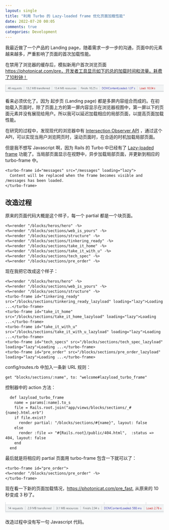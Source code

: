 ```yaml
---
layout: single
title: "利用 Turbo 的 Lazy-loaded frame 优化页面加载性能"
date: 2022-07-20 00:05
comments: true
categories: Development
---
```


我最近做了一个产品的 Landing page，随着需求一步一步的沟通，页面中的元素越来越多，严重影响了页面的首次加载性能。

在禁用了浏览器的缓存后，模拟新用户首次浏览页面 https://photonicat.com/pre，开发者工具显示如下的总的加载时间和流量。耗费了10秒钟！

![slow_page_load.png](/images/slow_page_load.png)

看来必须优化了。因为 起步页 (Landing page) 都是多屏内容组合而成的。在初始载入页面时，除了页面上方的第一屏内容显示在浏览器视图中，第一屏以下的页面元素并没有展现给用户。所以我可以延迟加载相应的局部页面，以提高页面加载性能。

在研究的过程中，发现现代的浏览器中有 [Intersection Observer API](https://developer.mozilla.org/en-US/docs/Web/API/Intersection_Observer_API) ，通过这个 API，可以实现当用户浏览网页时，滚动页面时，在合适的时机加载局部页面。

但是我不想写 Javascript 啊，因为 Rails 的 Turbo 中已经有了 [Lazy-loaded frame](https://turbo.hotwired.dev/reference/frames#lazy-loaded-frame) 功能了。当局部页面显示在视野中，异步加载局部页面，并更新到相应的 turbo-frame 中。

```
<turbo-frame id="messages" src="/messages" loading="lazy">
  Content will be replaced when the frame becomes visible and /messages has been loaded.
</turbo-frame>
```

## 改造过程

原来的页面代码大概是这个样子，每一个 partial 都是一个块页面。

```
<%=render "/blocks/heros/hero" -%>
<%=render "/blocks/sections/web_is_yours" -%>
<%=render "/blocks/sections/structure" -%>
<%=render "/blocks/sections/tinkering_ready" -%>
<%=render "/blocks/sections/take_it_home" -%>
<%=render "/blocks/sections/take_it_with_u" -%>
<%=render "/blocks/sections/tech_spec" -%>
<%=render "/blocks/sections/pre_order" -%>
```

现在我把它改成这个样子：

```
<%=render "/blocks/heros/hero" -%>
<%=render "/blocks/sections/web_is_yours" -%>
<%=render "/blocks/sections/structure" -%>
<turbo-frame id="tinkering_ready" src="/blocks/sections/tinkering_ready_lazyload" loading="lazy">Loading ...</turbo-frame>
<turbo-frame id="take_it_home" src="/blocks/sections/take_it_home_lazyload" loading="lazy">Loading ...</turbo-frame>
<turbo-frame id="take_it_with_u" src="/blocks/sections/take_it_with_u_lazyload" loading="lazy">Loading ...</turbo-frame>
<turbo-frame id="tech_specs" src="/blocks/sections/tech_spec_lazyload" loading="lazy">Loading ...</turbo-frame>
<turbo-frame id="pre_order" src="/blocks/sections/pre_order_lazyload" loading="lazy">Loading ...</turbo-frame>
```

config/routes.rb 中加入一条新 URL 规则：

```
get "blocks/sections/:name", to: "welcome#lazyload_turbo_frame"
```

控制器中的 action 方法：

```
  def lazyload_turbo_frame
    name = params[:name].to_s
    file = Rails.root.join("app/views/blocks/sections/_#{name}.html.erb")
    if file.exist?
      render partial: "/blocks/sections/#{name}", layout: false
    else
      render :file => "#{Rails.root}/public/404.html",  :status => 404, layout: false
    end
  end
```

最后就是将相应的 partial 页面用 turbo-frame 包含一下就可以了：

```
<turbo-frame id="pre_order">
<%=render "/blocks/sections/pre_order" -%>
</turbo-frame>
```

现在看一下新的页面加载情况，https://photonicat.com/pre_fast, 从原来的 10 秒变成 3 秒了。

![lazyload_turbo_frame.png](/images/lazyload_turbo_frame.png)

改造过程中没有写一句 Javascript 代码。
